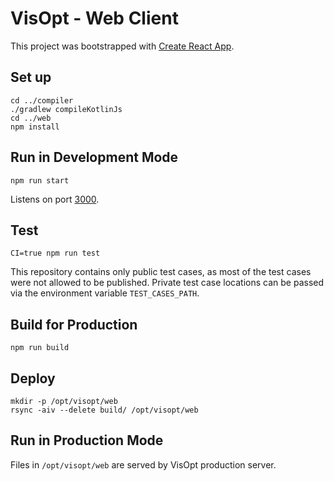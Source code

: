 # VisOpt - Web Client

This project was bootstrapped with [Create React App](https://github.com/facebook/create-react-app).

## Set up

```shell
cd ../compiler
./gradlew compileKotlinJs
cd ../web
npm install
```

## Run in Development Mode

```shell
npm run start
```

Listens on port [3000](http://localhost:3000/).

## Test

```shell
CI=true npm run test
```

This repository contains only public test cases, as most of the test cases were not allowed to be published. Private test case locations can be passed via the environment variable `TEST_CASES_PATH`.

## Build for Production

```shell
npm run build
```

## Deploy

```shell
mkdir -p /opt/visopt/web
rsync -aiv --delete build/ /opt/visopt/web
```

## Run in Production Mode

Files in `/opt/visopt/web` are served by VisOpt production server.

